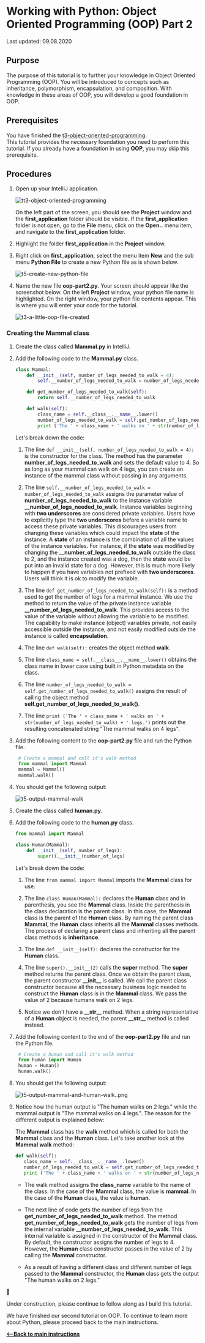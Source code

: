# Working with Python:  Object Oriented Programming (OOP) Part 2

Last updated: 09.08.2020

## Purpose

The purpose of this tutorial is to further your knowledge in Object Oriented Programming (OOP).  You will
be introduced to concepts such as inheritance, polymorphism, encapsulation, and composition.  With knowledge in these
areas of OOP, you will develop a good foundation in OOP. 

## Prerequisites

You have finished the [t3-object-oriented-programming](../t3-object-oriented-programming/readme.md).  
This tutorial provides the necessary foundation you need to perform this tutorial.  If you already have a foundation
in using **OOP**, you may skip this prerequisite.

## Procedures

1. Open up your IntelliJ application. 

    ![tt3-object-oriented-programming](../images/t4-open-intellij.png)

    On the left part of the screen, you should see the **Project** window and the **first_application**
    folder should be visible. If the **first_application** folder is not open, go to the **File** menu,
    click on the **Open..** menu item, and navigate to the **first_application** folder.

1. Highlight the folder **first_application** in the **Project** window.
1. Right click on **first_application**, select the menu item **New** and the sub menu **Python File** to
create a new Python file as is shown below.

    ![t5-create-new-python-file](../images/t5-create-python-file-in-intellij.png)

1. Name the new file **oop-part2.py**.  Your screen should appear like the screenshot below.
   On the left **Project** window, your python file name is highlighted.  On the right window, your python file
   contents appear.  This is where you will enter your code for the tutorial.

    ![t3-a-little-oop-file-created](../images/t5-create-python-file-oop-part2.png)


### Creating the Mammal class
1. Create the class called **Mammal.py** in IntelliJ.
1. Add the following code to the **Mammal.py** class.

    ```python
    class Mammal:
        def __init__(self, number_of_legs_needed_to_walk = 4):
            self.__number_of_legs_needed_to_walk = number_of_legs_needed_to_walk
    
        def get_number_of_legs_needed_to_walk(self):
            return self.__number_of_legs_needed_to_walk
    
        def walk(self):
            class_name = self.__class__.__name__.lower()
            number_of_legs_needed_to_walk = self.get_number_of_legs_needed_to_walk()
            print ('The ' + class_name + ' walks on ' + str(number_of_legs_needed_to_walk) + ' legs.')
   ```

   Let's break down the code:
   
   1. The line `def __init__(self, number_of_legs_needed_to_walk = 4):` is the constructor for the class.  The method
      has the parameter **number_of_legs_needed_to_walk** and sets the default value to 4.  So as long as your mammal
      can walk on 4 legs, you can create an instance of the mammal class without passing in any arguments.
   
   1. The line `self.__number_of_legs_needed_to_walk = number_of_legs_needed_to_walk` assigns the parameter value of
      **number_of_legs_needed_to_walk** to the instance variable **\_\_number_of_legs_needed_to_walk**.  Instance
      variables beginning with **two underscores** are considered private variables.  Users have to explicitly type the
      **two underscores** before a variable name to access these private variables.  This discourages users from changing
      these variables which could impact the **state** of the instance.  A **state** of an instance is the combination of
      all the values of the instance variables.  For instance, if the **state** was modified by changing the
      **__number_of_legs_needed_to_walk** outside the class to 2, and the instance created was a dog, then the **state**
      would be put into an invalid state for a dog.  However, this is much more likely to happen if you have variables
      not prefixed with **two underscores**.  Users will think it is ok to modify the variable.
      
   1. The line ``def get_number_of_legs_needed_to_walk(self):`` is a method used to get the number of legs for a mammal
      instance.  We use the method to return the value of the private instance variable 
      **\_\_number_of_legs_needed_to_walk**.  This provides access to the value of the variable without allowing the
      variable to be modified.  The capability to make instance (object) variables private, not easily accessible
      outside the instance, and not easily modified outside the instance is called **encapsulation**.
    
   1. The line `def walk(self):` creates the object method **walk**.
   
   1. The line `class_name = self.__class__.__name__.lower()` obtains the class name in
      lower case using built in Python metadata on the class.
   
   1. The line `number_of_legs_needed_to_walk = self.get_number_of_legs_needed_to_walk()` assigns the
      result of calling the object method **self.get_number_of_legs_needed_to_walk()**.
      
   1. The line `print ('The ' + class_name + ' walks on ' + str(number_of_legs_needed_to_walk) + ' legs.')` prints
      out the resulting concatenated string "The mammal walks on 4 legs".
      
1. Add the following content to the **oop-part2.py** file and run the Python file.
   
   ```python
    # Create a mammal and call it's walk method
    from mammal import Mammal      
    mammal = Mammal()
    mammal.walk()
   ```

1. You should get the following output:

    ![t5-output-mammal-walk](../images/t5-output-mammal-walk.png)

1. Create the class called **human.py**.

1. Add the following code to the **human.py** class.

    ```python
    from mammal import Mammal
    
    class Human(Mammal):
        def __init__(self, number_of_legs):
            super().__init__(number_of_legs)
    ```

    Let's break down the code:
    
    1. The line `from mammal import Mammal` imports the **Mammal** class for use.
    
    1. The line `class Human(Mammal):` declares the **Human** class and in parenthesis,
       you see the **Mammal** class.  Inside the parenthesis in the class declaration
       is the parent class.  In this case, the **Mammal** class is the parent of the
       **Human** class.  By naming the parent class **Mammal**, the **Human** class inherits
       all the **Mammal** classes methods.  The process of declaring a parent class and inheriting
       all the parent class methods is **inheritance**. 

    1. The line `def __init__(self):` declares the constructor for the **Human** class.
    
    1. The line `super().__init__(2)` calls the **super** method.  The **super** method returns
       the parent class.  Once we obtain the parent class, the parent constructor **\_\_init\_\_** is called.
       We call the parent class constructor because all the necessary business logic needed to construct
       the **Human** class is in the **Mammal** class. We pass the value of 2 because humans walk on 2 legs.

    1. Notice we don't have a **\_\_str\_\_** method.  When a string representative of a **Human** object is needed,
       the parent **\_\_str\_\_** method is called instead.
       
1. Add the following content to the end of the **oop-part2.py** file and run the Python file.
   
   ```python
    # Create a human and call it's walk method
    from human import Human
    human = Human()
    human.walk()
   ```

1. You should get the following output:

    ![t5-output-mammal-and-human-walk..png](../images/t5-output-mammal-and-human-walk..png)
    
1. Notice how the human output is "The human walks on 2 legs." while the mammal output is
   "The mammal walks on 4 legs.".  The reason for the different output is explained below:
   
    The **Mammal** class has the **walk** method which is called for both the **Mammal**
    class and the **Human** class.  Let's take another look at the **Mammal** **walk** method:
    
    ```python
    def walk(self):
       class_name = self.__class__.__name__.lower()
       number_of_legs_needed_to_walk = self.get_number_of_legs_needed_to_walk()
       print ('The ' + class_name + ' walks on ' + str(number_of_legs_needed_to_walk) + ' legs.')
    ```

    - The walk method assigns the **class_name** variable to the name of the class.  In the case of the
      **Mammal** class, the value is **mammal**.  In the case of the **Human** class, the value is **human**.
      
    - The next line of code gets the number of legs from the **get_number_of_legs_needed_to_walk** method.
      The method **get_number_of_legs_needed_to_walk** gets the number of legs from the internal variable
      **\_\_number_of_legs_needed_to_walk**.  This internal variable is assigned in the constructor of the
      **Mammal** class.  By default, the constructor assigns the number of legs to 4.  However, the
      **Human** class constructor passes in the value of 2 by calling the **Mammal** constructor.

    - As a result of having a different class and different number of legs passed to the **Mammal** constructor,
      the **Human** class gets the output "The human walks on 2 legs."    
    
:construction:
  
Under construction, please continue to follow along as I build this tutorial.


We have finished our second tutorial on OOP.  To continue to learn more about Python, please proceed back to the main instructions.


[**<--Back to main instructions**](../readme.md)
